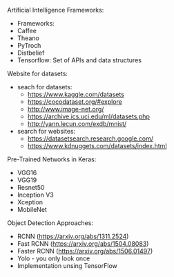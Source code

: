Artificial Intelligence Frameworks:
-  Frameworks:
  - Caffee
  - Theano
  - PyTroch
  - Distbelief
- Tensorflow: Set of APIs and data structures


Website for datasets:
- seach for datasets:
  - https://www.kaggle.com/datasets
  - https://cocodataset.org/#explore
  - http://www.image-net.org/
  - https://archive.ics.uci.edu/ml/datasets.php
  - http://yann.lecun.com/exdb/mnist/
- search for websites: 
  - https://datasetsearch.research.google.com/
  - https://www.kdnuggets.com/datasets/index.html

Pre-Trained Networks in Keras:
- VGG16
- VGG19
- Resnet50
- Inception V3
- Xception
- MobileNet

Object Detection Approaches:
- RCNN (https://arxiv.org/abs/1311.2524)
- Fast RCNN (https://arxiv.org/abs/1504.08083)
- Faster RCNN (https://arxiv.org/abs/1506.01497)
- Yolo - you only look once
- Implementation unsing TensorFlow

